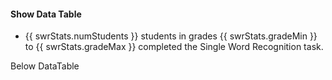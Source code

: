 #### Show Data Table

- {{ swrStats.numStudents }} students in grades {{ swrStats.gradeMin }} to {{ swrStats.gradeMax }} completed the Single Word Recognition task.

<div id='viz-distribution-by-grade'></div>
<div id='viz-normed-percentile-distribution'></div>
<div id='viz-stacked-support-by-grade'></div>
<div id='viz-first-grade-percentile-distribution'></div>
<div id='viz-automaticity-distributions-first-grade'></div>

<RoarDataTable :data="scores" :columns="columns" />

Below DataTable


<script setup>
const props = defineProps({
    scores: {type: Object, default: {}},
    swrStats: {type: Object, default: {}},
    columns: {type: Array, default: []}
});
</script>